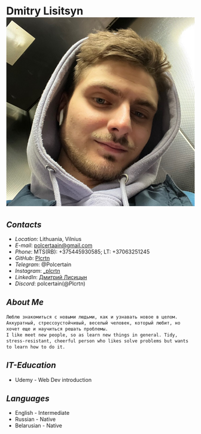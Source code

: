# **Dmitry Lisitsyn**    ![Avatar](img/1666931701706.jfif)

## *Contacts* 
* *Location*: Lithuania, Vilnius
* *E-mail*: polcertaain@gmail.com
* *Phone*: MTS(RB): +375445930585;
           LT: +37063251245     
* *GitHub*: [Plcrtn](https://github.com/Plcrtn "GitHub")
* *Telegram*: @Polcertain
* *Instagram*: [_plcrtn](https://www.instagram.com/plcrtn_/ "Insta")
* *LinkedIn*: [Дмитрий Лисицын](https://www.linkedin.com/in/plcrtn/ "Linkedin")
* *Discord*: polcertain(@Plcrtn)

## *About Me*

    Люблю знакомиться с новыми людьми, как и узнавать новое в целом. Аккуратный, стрессоустойчивый, веселый человек, который любит, но хочет еще и научиться решать проблемы.
    I like meet new people, so as learn new things in general. Tidy, stress-resistant, cheerful person who likes solve problems but wants to learn how to do it.
## *IT-Education*
* Udemy - Web Dev introduction

## *Languages*
* English - Intermediate
* Russian - Native
* Belarusian - Native